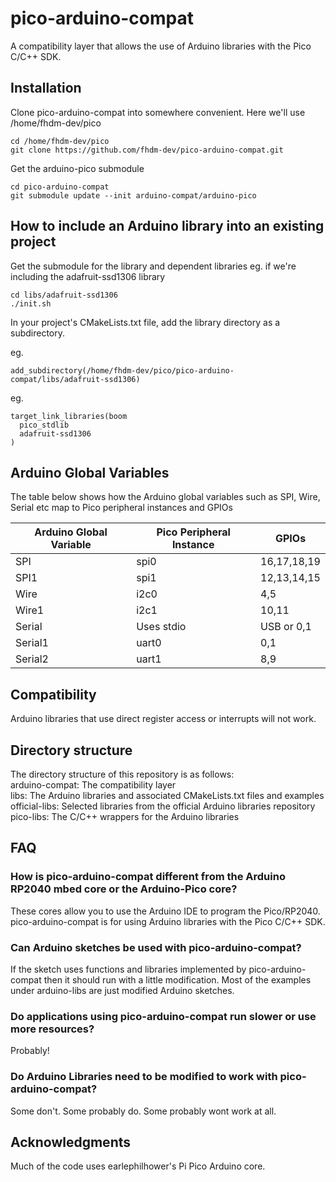 # pico-arduino-compat
A compatibility layer that allows the use of Arduino libraries with the Pico C/C++ SDK.
    
## Installation

Clone pico-arduino-compat into somewhere convenient. Here we'll use /home/fhdm-dev/pico

````
cd /home/fhdm-dev/pico
git clone https://github.com/fhdm-dev/pico-arduino-compat.git
````

Get the arduino-pico submodule
````
cd pico-arduino-compat
git submodule update --init arduino-compat/arduino-pico
````

## How to include an Arduino library into an existing project

Get the submodule for the library and dependent libraries
eg. if we're including the adafruit-ssd1306 library
````
cd libs/adafruit-ssd1306
./init.sh
````

In your project's CMakeLists.txt file, add the library directory as a subdirectory.

eg.   
````
add_subdirectory(/home/fhdm-dev/pico/pico-arduino-compat/libs/adafruit-ssd1306)
````

eg.   
````
target_link_libraries(boom
  pico_stdlib
  adafruit-ssd1306
)
````

## Arduino Global Variables

The table below shows how the Arduino global variables such as SPI, Wire, Serial etc map to Pico peripheral instances and GPIOs

|Arduino Global Variable|Pico Peripheral Instance|GPIOs
|-----------------------|------------------------|-----
|SPI                    | spi0                   |16,17,18,19
|SPI1                   | spi1                   |12,13,14,15
|Wire                   | i2c0                   |4,5
|Wire1                  | i2c1                   |10,11
|Serial                 | Uses stdio             |USB or 0,1
|Serial1                | uart0                  |0,1
|Serial2                | uart1                  |8,9


## Compatibility

Arduino libraries that use direct register access or interrupts will not work.

## Directory structure

The directory structure of this repository is as follows:   
arduino-compat: The compatibility layer    
libs: The Arduino libraries and associated CMakeLists.txt files and examples    
official-libs: Selected libraries from the official Arduino libraries repository   
pico-libs: The C/C++ wrappers for the Arduino libraries    

## FAQ

### How is pico-arduino-compat different from the Arduino RP2040 mbed core or the Arduino-Pico core?
These cores allow you to use the Arduino IDE to program the Pico/RP2040. pico-arduino-compat is for using Arduino libraries with the Pico C/C++ SDK.

### Can Arduino sketches be used with pico-arduino-compat?
If the sketch uses functions and libraries implemented by pico-arduino-compat then it should run with a little modification. Most of the examples under arduino-libs are just modified Arduino sketches.

### Do applications using pico-arduino-compat run slower or use more resources?
Probably!

### Do Arduino Libraries need to be modified to work with pico-arduino-compat?
Some don't. Some probably do. Some probably wont work at all.

## Acknowledgments
Much of the code uses earlephilhower's Pi Pico Arduino core.





